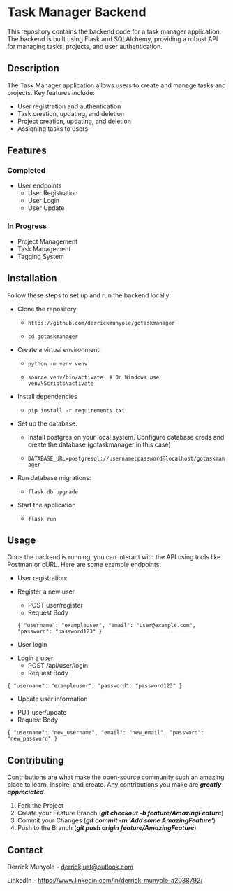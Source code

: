 
# Task Manager Backend

This repository contains the backend code for a task manager application.
The backend is built using Flask and SQLAlchemy, providing a robust API for managing tasks, projects, 
and user authentication.

## Description

The Task Manager application allows users to create and manage tasks and projects. 
Key features include:
* User registration and authentication
* Task creation, updating, and deletion
* Project creation, updating, and deletion
* Assigning tasks to users

## Features
### Completed
- User endpoints
    - User Registration
    - User Login
    - User Update

### In Progress
- Project Management
- Task Management
- Tagging System

## Installation

Follow these steps to set up and run the backend locally:
- Clone the repository:

  - `https://github.com/derrickmunyole/gotaskmanager`

  - `cd gotaskmanager`

- Create a virtual environment:

  - `python -m venv venv`

  - `source venv/bin/activate  # On Windows use venv\Scripts\activate`

- Install dependencies

  - `pip install -r requirements.txt`

- Set up the database:
  - Install postgres on your local system. 
    Configure database creds and create the database (gotaskmanager in this case)

  - `DATABASE_URL=postgresql://username:password@localhost/gotaskmanager`

- Run database migrations:

  - `flask db upgrade`

- Start the application

  - `flask run`

## Usage

Once the backend is running, you can interact with the API using tools like Postman or cURL. 
Here are some example endpoints:

* User registration:
- Register a new user
    - POST user/register
    - Request Body

    `
    {
        "username": "exampleuser",
        "email": "user@example.com",
        "password": "password123"
    }
    `

* User login
- Login a user
    - POST /api/user/login
    - Request Body
  
`
{
    "username": "exampleuser",
    "password": "password123"
}
`

* Update user information
- PUT user/update
- Request Body

`
{
  "username": "new_username",
  "email": "new_email",
  "password": "new_password"
}
`

## Contributing
Contributions are what make the open-source community such an amazing place to learn, inspire, and create. 
Any contributions you make are ***greatly appreciated***.
1. Fork the Project
2. Create your Feature Branch (***git checkout -b feature/AmazingFeature***)
3. Commit your Changes (***git commit -m 'Add some AmazingFeature'***)
4. Push to the Branch (***git push origin feature/AmazingFeature***)

## Contact
Derrick Munyole - derrickjust@outlook.com

LinkedIn - https://www.linkedin.com/in/derrick-munyole-a2038792/
